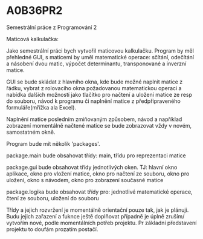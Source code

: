 A0B36PR2
========

Semestrální práce z Programování 2

Maticová kalkulačka:

Jako semestrální práci bych vytvořil maticovou kalkulačku. Program by měl přehledné GUI, 
s maticemi by uměl matematické operace: sčítání, odečítání a násobení dvou matic, výpočet determinantu,
transponované a inverzní matice. 

GUI se bude skládat z hlavního okna, kde bude možné naplnit matice z řádku, vybrat z rolovacího okna požadovanou 
matematickou operaci a nabídka dalších možností jako tlačítko pro načtení a uložení matice ze resp do souboru, 
návod k programu či naplnění matice z předpřipraveného formuláře(mřížka ala Excel). 

Naplnění matice posledním zmiňovaným způsobem, návod a například zobrazení momentálně načtené matice se bude
zobrazovat vždy v novém, samostatném okně. 

Program bude mít několik 'packages'. 

package.main bude obsahovat třídy:
                                  main,
                                  třídu pro reprezentaci matice 

package.gui bude obsahovat třídy jednotlivých oken.
  TJ:
      hlavní okno aplikace,
      okno pro vložení matice,
      okno pro načtení ze souboru,
      okno pro uloženi,
      okno s návodem,
      okno pro zobrazení současné matice
      
package.logika bude obsahovat třídy pro: 
                                        jednotlivé matematické operace,
                                        čtení ze souboru,
                                        uložení do souboru
                                        
Třídy a jejich rozvržení je momentálně orientační pouze tak, jak je plánuji. Budu jejich zařazení a fuknce ještě 
doplňovat případně je úplně zruším/ vytvořím nové, podle momentálních potřeb projektu. Pr základní představení 
projektu to doufám prozatím postačí. 


                                        

                                        


